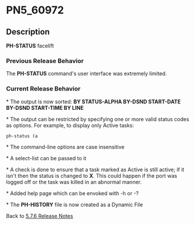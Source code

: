 # PN5_60972

<PageHeader />

## Description

**PH-STATUS** facelift

### Previous Release Behavior

The **PH-STATUS** command's user interface was extremely limited.

### Current Release Behavior

\* The output is now sorted: **BY STATUS-ALPHA BY-DSND START-DATE BY-DSND START-TIME BY LINE**

\* The output can be restricted by specifying one or more valid status codes as options. For example, to display only Active tasks:

```
ph-status (a
```

\* The command-line options are case insensitive

\* A select-list can be passed to it

\* A check is done to ensure that a task marked as Active is still active; if it isn't then the status is changed to **X**. This could happen if the port was logged off or the task was killed in an abnormal manner.

\* Added help page which can be envoked with -h or -?

\* The **PH-HISTORY** file is now created as a Dynamic File

Back to [5.7.6 Release Notes](../jbase-5.7.6-release-notes/README.md)

<PageFooter />
